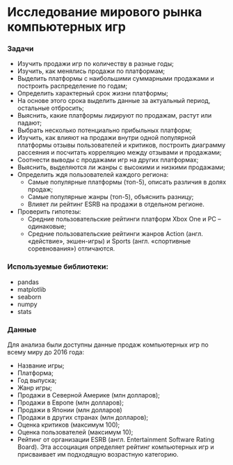 # Исследование мирового рынка компьютерных игр
### Задачи
- Изучить продажи игр по количеству в разные годы;
- Изучить, как менялись продажи по платформам;
- Выделить платформы с наибольшими суммарными продажами и построить распределение по годам;
- Определить характерный срок жизни платформы;
- На основе этого срока выделить данные за актуальный период, остальные отбросить;
- Выяснить, какие платформы лидируют по продажам, растут или падают;
- Выбрать несколько потенциально прибыльных платформ;
- Изучить, как влияют на продажи внутри одной популярной платформы отзывы пользователей и критиков, построить диаграмму рассеяния и посчитать корреляцию между отзывами и продажами;
- Соотнести выводы с продажами игр на других платформах;
- Выяснить, выделяются ли жанры с высокими и низкими продажами;
- Определить ждя пользователей каждого региона:
    * Самые популярные платформы (топ-5), описать различия в долях продаж;
    * Самые популярные жанры (топ-5), объяснить разницу;
    * Влияет ли рейтинг ESRB на продажи в отдельном регионе.
- Проверить гипотезы:
    * Средние пользовательские рейтинги платформ Xbox One и PC – одинаковые;
    * Средние пользовательские рейтинги жанров Action (англ. «действие», экшен-игры) и Sports (англ. «спортивные соревнования») отличаются.

### Используемые библиотеки:
- pandas
- matplotlib
- seaborn
- numpy
- stats

### Данные
Для анализа были доступны данные продаж компьютерных игр по всему миру до 2016 года:
- Название игры;
- Платформа;
- Год выпуска;
- Жанр игры;
- Продажи в Северной Америке (млн долларов);
- Продажи в Европе (млн долларов);
- Продажи в Японии (млн долларов)
- Продажи в других странах (млн долларов);
- Оценка критиков (максимум 100);
- Оценка пользователей (максимум 10);
- Рейтинг от организации ESRB (англ. Entertainment Software Rating Board). Эта ассоциация определяет рейтинг компьютерных игр и присваивает им подходящую возрастную категорию.
